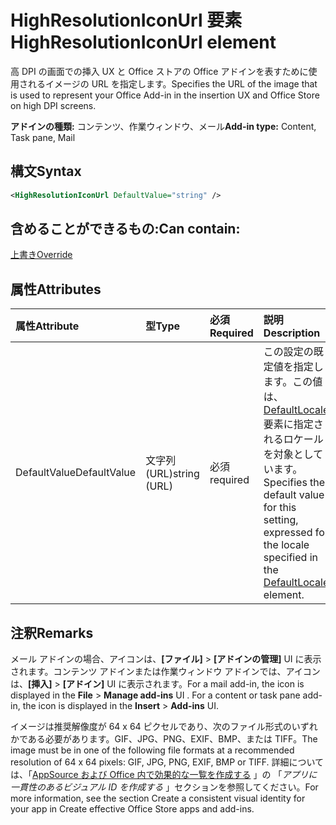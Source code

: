 # <a name="highresolutioniconurl-element"></a><span data-ttu-id="87ad8-101">HighResolutionIconUrl 要素</span><span class="sxs-lookup"><span data-stu-id="87ad8-101">HighResolutionIconUrl element</span></span>

<span data-ttu-id="87ad8-102">高 DPI の画面での挿入 UX と Office ストアの Office アドインを表すために使用されるイメージの URL を指定します。</span><span class="sxs-lookup"><span data-stu-id="87ad8-102">Specifies the URL of the image that is used to represent your Office Add-in in the insertion UX and Office Store on high DPI screens.</span></span>

<span data-ttu-id="87ad8-103">**アドインの種類:** コンテンツ、作業ウィンドウ、メール</span><span class="sxs-lookup"><span data-stu-id="87ad8-103">**Add-in type:** Content, Task pane, Mail</span></span>

## <a name="syntax"></a><span data-ttu-id="87ad8-104">構文</span><span class="sxs-lookup"><span data-stu-id="87ad8-104">Syntax</span></span>

```XML
<HighResolutionIconUrl DefaultValue="string" />
```

## <a name="can-contain"></a><span data-ttu-id="87ad8-105">含めることができるもの:</span><span class="sxs-lookup"><span data-stu-id="87ad8-105">Can contain:</span></span>

[<span data-ttu-id="87ad8-106">上書き</span><span class="sxs-lookup"><span data-stu-id="87ad8-106">Override</span></span>](override.md)

## <a name="attributes"></a><span data-ttu-id="87ad8-107">属性</span><span class="sxs-lookup"><span data-stu-id="87ad8-107">Attributes</span></span>

|<span data-ttu-id="87ad8-108">**属性**</span><span class="sxs-lookup"><span data-stu-id="87ad8-108">**Attribute**</span></span>|<span data-ttu-id="87ad8-109">**型**</span><span class="sxs-lookup"><span data-stu-id="87ad8-109">**Type**</span></span>|<span data-ttu-id="87ad8-110">**必須**</span><span class="sxs-lookup"><span data-stu-id="87ad8-110">**Required**</span></span>|<span data-ttu-id="87ad8-111">**説明**</span><span class="sxs-lookup"><span data-stu-id="87ad8-111">**Description**</span></span>|
|:-----|:-----|:-----|:-----|
|<span data-ttu-id="87ad8-112">DefaultValue</span><span class="sxs-lookup"><span data-stu-id="87ad8-112">DefaultValue</span></span>|<span data-ttu-id="87ad8-113">文字列 (URL)</span><span class="sxs-lookup"><span data-stu-id="87ad8-113">string (URL)</span></span>|<span data-ttu-id="87ad8-114">必須</span><span class="sxs-lookup"><span data-stu-id="87ad8-114">required</span></span>|<span data-ttu-id="87ad8-115">この設定の既定値を指定します。この値は、[DefaultLocale](defaultlocale.md) 要素に指定されるロケールを対象としています。</span><span class="sxs-lookup"><span data-stu-id="87ad8-115">Specifies the default value for this setting, expressed for the locale specified in the [DefaultLocale](defaultlocale.md) element.</span></span>|

## <a name="remarks"></a><span data-ttu-id="87ad8-116">注釈</span><span class="sxs-lookup"><span data-stu-id="87ad8-116">Remarks</span></span>

<span data-ttu-id="87ad8-p101">メール アドインの場合、アイコンは、**[ファイル]**  >  **[アドインの管理]** UI に表示されます。コンテンツ アドインまたは作業ウィンドウ アドインでは、アイコンは、**[挿入]**  >  **[アドイン]** UI に表示されます。</span><span class="sxs-lookup"><span data-stu-id="87ad8-p101">For a mail add-in, the icon is displayed in the  **File** > **Manage add-ins** UI . For a content or task pane add-in, the icon is displayed in the **Insert** > **Add-ins** UI.</span></span>

<span data-ttu-id="87ad8-119">イメージは推奨解像度が 64 x 64 ピクセルであり、次のファイル形式のいずれかである必要があります。GIF、JPG、PNG、EXIF、BMP、または TIFF。</span><span class="sxs-lookup"><span data-stu-id="87ad8-119">The image must be in one of the following file formats at a recommended resolution of 64 x 64 pixels: GIF, JPG, PNG, EXIF, BMP or TIFF.</span></span> <span data-ttu-id="87ad8-120">詳細については、「[AppSource および Office 内で効果的な一覧を作成する](https://docs.microsoft.com/office/dev/store/create-effective-office-store-listings) 」の 「_アプリに一貫性のあるビジュアル ID を作成する_ 」セクションを参照してください。</span><span class="sxs-lookup"><span data-stu-id="87ad8-120">For more information, see the section  Create a consistent visual identity for your app in Create effective Office Store apps and add-ins.</span></span>
